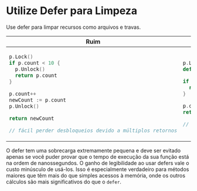 # Utilize Defer para Limpeza

Use defer para limpar recursos como arquivos e travas.

<table>
<thead><tr><th>Ruim</th><th>Bom</th></tr></thead>
<tbody>
<tr><td>

```go
p.Lock()
if p.count < 10 {
  p.Unlock()
  return p.count
}

p.count++
newCount := p.count
p.Unlock()

return newCount

// fácil perder desbloqueios devido a múltiplos retornos
```

</td><td>

```go
p.Lock()
defer p.Unlock()

if p.count < 10 {
  return p.count
}

p.count++
return p.count

// mais legível
```

</td></tr>
</tbody></table>

O defer tem uma sobrecarga extremamente pequena e deve ser evitado apenas se você puder
provar que o tempo de execução da sua função está na ordem de nanossegundos. O
ganho de legibilidade ao usar defers vale o custo minúsculo de usá-los. Isso
é especialmente verdadeiro para métodos maiores que têm mais do que simples acessos à memória, onde os outros cálculos são mais significativos do que o `defer`.
